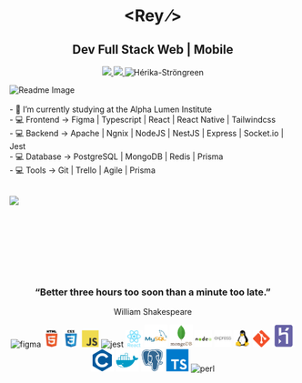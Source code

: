 <h1 align="center"><span color="blue">&lt;</span>Rey <span>&frasl;&gt;</span></h1>
<h2 align="center">Dev Full Stack Web | Mobile</h2>
<p align="center">
  <a href="https://www.linkedin.com/in/reysantos/">
    <img src="https://img.shields.io/badge/-LinkedIn-blue?style=flat-square&logo=Linkedin&logoColor=white" />
  </a>
  <a href="https://api.whatsapp.com/send?phone=5571988093977&text=Talk%20to%20me" target="_blank">
    <img src="https://img.shields.io/badge/-Whatsapp-1A936F?style=flat-square&logo=Whatsapp&logoColor=white" />
  </a>
  <img src="https://komarev.com/ghpvc/?username=ReySJS" alt="Hérika-Ströngreen" />
</p>
<p>
  <img align="left" src="https://user-images.githubusercontent.com/78664426/121821791-afef5300-cc71-11eb-99c5-44afb8005e46.png" alt="Readme Image" width="40%" />
</p>


<br />
<br />
<span align="left">- 🔭 I’m currently studying at the Alpha Lumen Institute</span><br />
<span align="left">- 💻 Frontend -> Figma | Typescript | React | React Native | Tailwindcss</span><br />
<span align="left">- 💻 Backend -> Apache | Ngnix | NodeJS | NestJS | Express | Socket.io | Jest</span><br />
<span align="left">- 💻 Database -> PostgreSQL | MongoDB | Redis | Prisma</span><br />
<span align="left">- 💻 Tools -> Git | Trello | Agile | Prisma</span><br />

<br />
<p>
  <img align="left" src="https://github-readme-stats.vercel.app/api?username=ReySJS&title_color=C9D1D9&text_color=C9D1D9&show_icons=true&icon_color=ceae4c&bg_color=DEG,27292B,1B3735,045449&border_color=B6B6B7" width="50%" /> 
</p>

<br />
<br />
<br />
<br />
<br />
<br />
<br />
<br />
<h3 align="center">“Better three hours too soon than a minute too late.”</h3>
<p align="center">William Shakespeare</p>


<p align="center">
<img src="https://www.vectorlogo.zone/logos/figma/figma-icon.svg" alt="figma" width="30" height="30"/>
<img src="https://raw.githubusercontent.com/devicons/devicon/master/icons/html5/html5-original-wordmark.svg" alt="html5" width="30" height="30"/> 
<img src="https://raw.githubusercontent.com/devicons/devicon/master/icons/css3/css3-original-wordmark.svg" alt="css3" width="30" height="30"/> 
<img src="https://raw.githubusercontent.com/devicons/devicon/master/icons/javascript/javascript-original.svg" alt="javascript" width="30" height="30"/> 
<img src="https://www.learnstorybook.com/intro-to-storybook/logo-jest.png" alt="jest" width="30" height="30" />
<img src="https://raw.githubusercontent.com/devicons/devicon/master/icons/react/react-original-wordmark.svg" alt="react" width="30" height="30"/> 
<img src="https://raw.githubusercontent.com/devicons/devicon/master/icons/mysql/mysql-original-wordmark.svg" alt="mysql" width="40" height="40"/> 
<img src="https://raw.githubusercontent.com/devicons/devicon/master/icons/mongodb/mongodb-original-wordmark.svg" alt="mongodb" width="40" height="40"/> 
<img src="https://raw.githubusercontent.com/devicons/devicon/master/icons/nodejs/nodejs-original-wordmark.svg" alt="nodejs" width="30" height="30"/> 
<img src="https://raw.githubusercontent.com/devicons/devicon/master/icons/express/express-original-wordmark.svg" alt="express" width="30" height="30"/> 
<img src="https://raw.githubusercontent.com/devicons/devicon/master/icons/linux/linux-original.svg" alt="linux" width="30" height="30" />
<img src="https://raw.githubusercontent.com/devicons/devicon/master/icons/git/git-original.svg" alt="git" width="30" height="30"/> 
<img src="https://raw.githubusercontent.com/devicons/devicon/master/icons/heroku/heroku-plain.svg" alt="heroku" width="40" height="40" />
<!-- <img src="https://raw.githubusercontent.com/devicons/devicon/master/icons/python/python-plain.svg" alt="Python" width="40" height="40" /> -->
<!-- <img src="https://raw.githubusercontent.com/devicons/devicon/master/icons/jquery/jquery-plain.svg" alt="Jquery" width="30" height="30" /> -->
<!-- <img src="https://raw.githubusercontent.com/devicons/devicon/master/icons/php/php-plain.svg" alt="PHP" width="40" height="40" /> -->
<!-- <img src="https://raw.githubusercontent.com/devicons/devicon/master/icons/django/django-plain.svg" alt="Django" width="40" height="40" /> -->
<!-- <img src="https://raw.githubusercontent.com/devicons/devicon/master/icons/bootstrap/bootstrap-plain.svg" alt="Bootstrap" width="40" height="40" /> -->
<img src="https://raw.githubusercontent.com/devicons/devicon/master/icons/c/c-plain.svg" alt="C" width="40" height="40" />
<img src="https://raw.githubusercontent.com/devicons/devicon/master/icons/docker/docker-plain.svg" alt="Docker" width="40" height="40" />
<img src="https://raw.githubusercontent.com/devicons/devicon/master/icons/postgresql/postgresql-plain.svg" alt="postgresql" width="40" height="40" />
<img src="https://raw.githubusercontent.com/devicons/devicon/master/icons/typescript/typescript-plain.svg" alt="typescript" width="40" height="40" />
<img src="https://github.com/dnmfarrell/Perl-Icons/blob/master/Icons/Perl_Onion_Color.svg" alt="perl" width="40" height="40" />
</p>
<!-- <p>
  <img align="left" src="https://github-readme-stats.vercel.app/api/top-langs/?username=ReySJS&layout=compact&title_color=B6B6B7&text_color=B6B6B7&bg_color=2D2E31&border_color=B6B6B7" alt="Rey Santos" />
</p>
 -->
